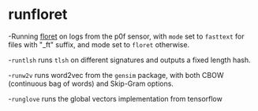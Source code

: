 # runfloret
-Running <a href="https://github.com/explosion/floret">floret</a> on logs from the p0f sensor, 
with `mode` set to `fasttext` for files with "_ft" suffix, and mode set to `floret` otherwise. 

-`runtlsh` runs `tlsh` on different signatures and outputs a fixed length hash.

-`runw2v` runs word2vec from the `gensim` package, with both CBOW (continuous bag of words) and Skip-Gram options.

-`runglove` runs the global vectors implementation from tensorflow
